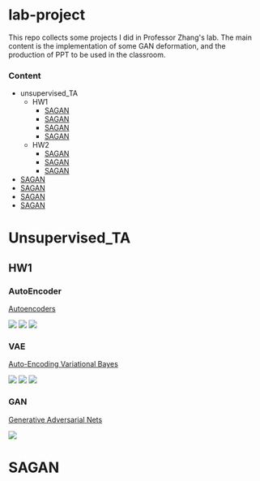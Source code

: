 # lab-project

This repo collects some projects I did in Professor Zhang's lab. The main content is the implementation of some GAN deformation, and the production of PPT to be used in the classroom.


### Content
* unsupervised_TA
    * HW1
        * [SAGAN](#SAGAN)
        * [SAGAN](#SAGAN)
        * [SAGAN](#SAGAN)
        * [SAGAN](#SAGAN) 
    * HW2
        * [SAGAN](#SAGAN)
        * [SAGAN](#SAGAN)
        * [SAGAN](#SAGAN)
* [SAGAN](#SAGAN)
* [SAGAN](#SAGAN)
* [SAGAN](#SAGAN)
* [SAGAN](#SAGAN)

# Unsupervised_TA
## HW1
### AutoEncoder
[Autoencoders](https://arxiv.org/pdf/2003.05991.pdf)

![](/unsupervised_TA/HW1/1-1/ae_mnist/Unknown)
![](https://i.imgur.com/6O4HbZf.png)
![](https://i.imgur.com/GJarAwM.png)

### VAE
[Auto-Encoding Variational Bayes](https://arxiv.org/pdf/1312.6114.pdf)

![](https://i.imgur.com/Qz28jn3.png)
![](https://i.imgur.com/JjYvhPB.png)
![](https://i.imgur.com/SshryO0.png)

### GAN
[Generative Adversarial Nets](https://arxiv.org/pdf/1406.2661.pdf)

![](https://i.imgur.com/has2Zkt.png)




# SAGAN
